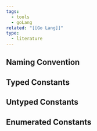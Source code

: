 ```yaml
---
tags:
  - tools
  - goLang
related: "[[Go Lang]]"
type:
  - literature
---
```

## Naming Convention 

## Typed Constants

## Untyped Constants 

## Enumerated Constants 
